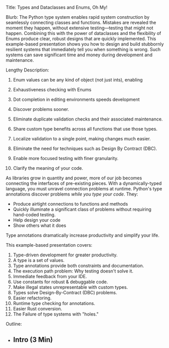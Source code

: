 Title: Types and Dataclasses and Enums, Oh My!

Blurb:
The Python type system enables rapid system construction by seamlessly connecting classes and functions.
Mistakes are revealed the moment they happen, without extensive testing—testing that might not happen.
Combining this with the power of dataclasses and the flexibility of Enums produce clear, robust designs that are quickly implemented.
This example-based presentation shows you how to design and build stubbornly resilient systems that immediately tell you when something is wrong.
Such systems can save significant time and money during development and maintenance.

Lengthy Description:

1. Enum values can be any kind of object (not just ints), enabling
2. Exhaustiveness checking with Enums
3. Dot completion in editing environments speeds development

1. Discover problems sooner.
2. Eliminate duplicate validation checks and their associated maintenance.
3. Share custom type benefits across all functions that use those types.
4. Localize validation to a single point, making changes much easier.
5. Eliminate the need for techniques such as Design By Contract (DBC).
6. Enable more focused testing with finer granularity.
7. Clarify the meaning of your code.

As libraries grow in quantity and power, more of our job becomes connecting the interfaces of pre-existing pieces.
With a dynamically-typed language, you must unravel connection problems at runtime.
Python's type annotations discover problems *while you type your code*. They:

- Produce airtight connections to functions and methods
- Quickly illuminate a significant class of problems without requiring hand-coded testing.
- Help design your code
- Show others what it does

Type annotations dramatically increase productivity and simplify your life.

This example-based presentation covers:

1. Type-driven development for greater productivity.
2. A type is a set of values.
3. Type annotations provide both constraints and documentation.
4. The execution path problem: Why testing doesn't solve it.
5. Immediate feedback from your IDE.
6. Use constants for robust & debuggable code.
7. Make illegal states unrepresentable with custom types.
8. Types solve Design-By-Contract (DBC) problems.
9. Easier refactoring.
10. Runtime type checking for annotations.
11. Easier Rust conversion.
12. The Failure of type systems with "holes."

Outline:

- Intro (3 Min)
  - 

